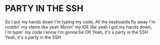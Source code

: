 # PARTY IN THE SSH

So I put my hands down
I'm typing my code,
All the keyboards fly away
I'm noddin' my xterm like yeah
Movin' my IDE like yeah
I got my hands down,
I'm typin' my code
I know I'm gonna be OK
Yeah, it's a party in the SSH
Yeah, it's a party in the SSH